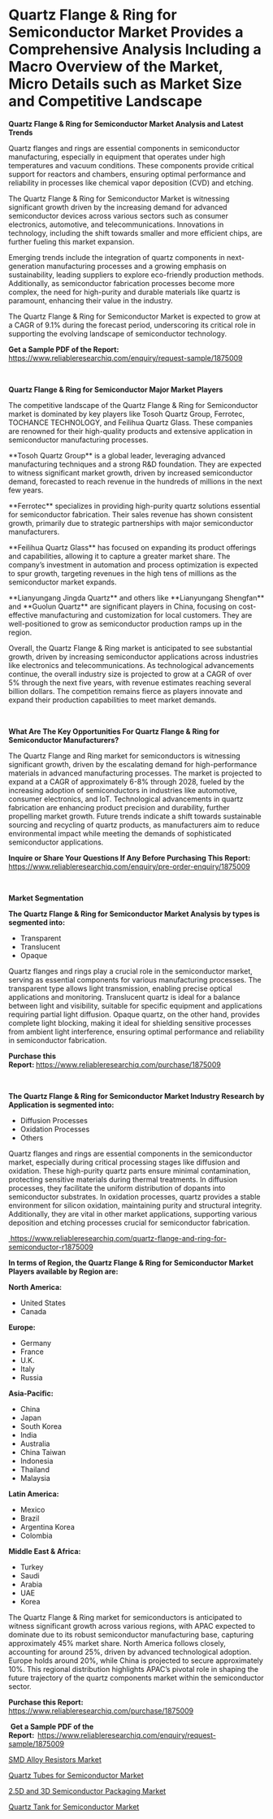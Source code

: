 <p><h1>Quartz Flange & Ring for Semiconductor Market Provides a Comprehensive Analysis Including a Macro Overview of the Market, Micro Details such as Market Size and Competitive Landscape</h1></p><p><strong>Quartz Flange & Ring for Semiconductor Market Analysis and Latest Trends</strong></p>
<p><p>Quartz flanges and rings are essential components in semiconductor manufacturing, especially in equipment that operates under high temperatures and vacuum conditions. These components provide critical support for reactors and chambers, ensuring optimal performance and reliability in processes like chemical vapor deposition (CVD) and etching. </p><p>The Quartz Flange & Ring for Semiconductor Market is witnessing significant growth driven by the increasing demand for advanced semiconductor devices across various sectors such as consumer electronics, automotive, and telecommunications. Innovations in technology, including the shift towards smaller and more efficient chips, are further fueling this market expansion. </p><p>Emerging trends include the integration of quartz components in next-generation manufacturing processes and a growing emphasis on sustainability, leading suppliers to explore eco-friendly production methods. Additionally, as semiconductor fabrication processes become more complex, the need for high-purity and durable materials like quartz is paramount, enhancing their value in the industry. </p><p>The Quartz Flange & Ring for Semiconductor Market is expected to grow at a CAGR of 9.1% during the forecast period, underscoring its critical role in supporting the evolving landscape of semiconductor technology.</p></p>
<p><strong>Get a Sample PDF of the Report:&nbsp;</strong> <a href="https://www.reliableresearchiq.com/enquiry/request-sample/1875009?utm_campaign=1087&utm_medium=2&utm_source=Github&utm_content=ia&utm_term=13022025&utm_id=quartz-flange-ring-for-semiconductor">https://www.reliableresearchiq.com/enquiry/request-sample/1875009</a></p>
<p>&nbsp;</p>
<p><strong>Quartz Flange & Ring for Semiconductor Major Market Players</strong></p>
<p><p>The competitive landscape of the Quartz Flange & Ring for Semiconductor market is dominated by key players like Tosoh Quartz Group, Ferrotec, TOCHANCE TECHNOLOGY, and Feilihua Quartz Glass. These companies are renowned for their high-quality products and extensive application in semiconductor manufacturing processes.</p><p>**Tosoh Quartz Group** is a global leader, leveraging advanced manufacturing techniques and a strong R&D foundation. They are expected to witness significant market growth, driven by increased semiconductor demand, forecasted to reach revenue in the hundreds of millions in the next few years.</p><p>**Ferrotec** specializes in providing high-purity quartz solutions essential for semiconductor fabrication. Their sales revenue has shown consistent growth, primarily due to strategic partnerships with major semiconductor manufacturers.</p><p>**Feilihua Quartz Glass** has focused on expanding its product offerings and capabilities, allowing it to capture a greater market share. The company’s investment in automation and process optimization is expected to spur growth, targeting revenues in the high tens of millions as the semiconductor market expands.</p><p>**Lianyungang Jingda Quartz** and others like **Lianyungang Shengfan** and **Guolun Quartz** are significant players in China, focusing on cost-effective manufacturing and customization for local customers. They are well-positioned to grow as semiconductor production ramps up in the region.</p><p>Overall, the Quartz Flange & Ring market is anticipated to see substantial growth, driven by increasing semiconductor applications across industries like electronics and telecommunications. As technological advancements continue, the overall industry size is projected to grow at a CAGR of over 5% through the next five years, with revenue estimates reaching several billion dollars. The competition remains fierce as players innovate and expand their production capabilities to meet market demands.</p></p>
<p>&nbsp;</p>
<p><strong>What Are The Key Opportunities For Quartz Flange & Ring for Semiconductor Manufacturers?</strong></p>
<p><p>The Quartz Flange and Ring market for semiconductors is witnessing significant growth, driven by the escalating demand for high-performance materials in advanced manufacturing processes. The market is projected to expand at a CAGR of approximately 6-8% through 2028, fueled by the increasing adoption of semiconductors in industries like automotive, consumer electronics, and IoT. Technological advancements in quartz fabrication are enhancing product precision and durability, further propelling market growth. Future trends indicate a shift towards sustainable sourcing and recycling of quartz products, as manufacturers aim to reduce environmental impact while meeting the demands of sophisticated semiconductor applications.</p></p>
<p><strong>Inquire or Share Your Questions If Any Before Purchasing This Report:</strong> <a href="https://www.reliableresearchiq.com/enquiry/pre-order-enquiry/1875009?utm_campaign=1087&utm_medium=2&utm_source=Github&utm_content=ia&utm_term=13022025&utm_id=quartz-flange-ring-for-semiconductor">https://www.reliableresearchiq.com/enquiry/pre-order-enquiry/1875009</a></p>
<p>&nbsp;</p>
<p><strong>Market Segmentation</strong></p>
<p><strong>The Quartz Flange & Ring for Semiconductor Market Analysis by types is segmented into:</strong></p>
<p><ul><li>Transparent</li><li>Translucent</li><li>Opaque</li></ul></p>
<p><p>Quartz flanges and rings play a crucial role in the semiconductor market, serving as essential components for various manufacturing processes. The transparent type allows light transmission, enabling precise optical applications and monitoring. Translucent quartz is ideal for a balance between light and visibility, suitable for specific equipment and applications requiring partial light diffusion. Opaque quartz, on the other hand, provides complete light blocking, making it ideal for shielding sensitive processes from ambient light interference, ensuring optimal performance and reliability in semiconductor fabrication.</p></p>
<p><strong>Purchase this Report:&nbsp;</strong><a href="https://www.reliableresearchiq.com/purchase/1875009?utm_campaign=1087&utm_medium=2&utm_source=Github&utm_content=ia&utm_term=13022025&utm_id=quartz-flange-ring-for-semiconductor">https://www.reliableresearchiq.com/purchase/1875009</a></p>
<p>&nbsp;</p>
<p><strong>The Quartz Flange & Ring for Semiconductor Market Industry Research by Application is segmented into:</strong></p>
<p><ul><li>Diffusion Processes</li><li>Oxidation Processes</li><li>Others</li></ul></p>
<p><p>Quartz flanges and rings are essential components in the semiconductor market, especially during critical processing stages like diffusion and oxidation. These high-purity quartz parts ensure minimal contamination, protecting sensitive materials during thermal treatments. In diffusion processes, they facilitate the uniform distribution of dopants into semiconductor substrates. In oxidation processes, quartz provides a stable environment for silicon oxidation, maintaining purity and structural integrity. Additionally, they are vital in other market applications, supporting various deposition and etching processes crucial for semiconductor fabrication.</p></p>
<p><a href="https://www.reliableresearchiq.com/quartz-flange-and-ring-for-semiconductor-r1875009?utm_campaign=1087&utm_medium=2&utm_source=Github&utm_content=ia&utm_term=13022025&utm_id=quartz-flange-ring-for-semiconductor">&nbsp;https://www.reliableresearchiq.com/quartz-flange-and-ring-for-semiconductor-r1875009</a></p>
<p><strong>In terms of Region, the Quartz Flange & Ring for Semiconductor Market Players available by Region are:</strong></p>
<p>
    <p> <strong> North America: </strong>
        <ul>
            <li>United States</li>
            <li>Canada</li>
        </ul>
        </p> 
    <p> <strong> Europe: </strong>
        <ul>
            <li>Germany</li>
            <li>France</li>
            <li>U.K.</li>
            <li>Italy</li>
            <li>Russia</li>
        </ul>
        </p> 
    <p> <strong> Asia-Pacific: </strong>
        <ul>
            <li>China</li>
            <li>Japan</li>
            <li>South Korea</li>
            <li>India</li>
            <li>Australia</li>
            <li>China Taiwan</li>
            <li>Indonesia</li>
            <li>Thailand</li>
            <li>Malaysia</li>
        </ul>
        </p> 
    <p> <strong> Latin America: </strong>
        <ul>
            <li>Mexico</li>
            <li>Brazil</li>
            <li>Argentina Korea</li>
            <li>Colombia</li>
        </ul>
        </p> 
    <p> <strong> Middle East & Africa: </strong>
        <ul>
            <li>Turkey</li>
            <li>Saudi</li>
            <li>Arabia</li>
            <li>UAE</li>
            <li>Korea</li>
        </ul>
    </p>
    </p>
<p><p>The Quartz Flange & Ring market for semiconductors is anticipated to witness significant growth across various regions, with APAC expected to dominate due to its robust semiconductor manufacturing base, capturing approximately 45% market share. North America follows closely, accounting for around 25%, driven by advanced technological adoption. Europe holds around 20%, while China is projected to secure approximately 10%. This regional distribution highlights APAC’s pivotal role in shaping the future trajectory of the quartz components market within the semiconductor sector.</p></p>
<p><strong>Purchase this Report: </strong><a href="https://www.reliableresearchiq.com/purchase/1875009?utm_campaign=1087&utm_medium=2&utm_source=Github&utm_content=ia&utm_term=13022025&utm_id=quartz-flange-ring-for-semiconductor">https://www.reliableresearchiq.com/purchase/1875009</a></p>
<p>&nbsp;<strong>Get a Sample PDF of the Report:&nbsp;&nbsp;</strong><a href="https://www.reliableresearchiq.com/enquiry/request-sample/1875009?utm_campaign=1087&utm_medium=2&utm_source=Github&utm_content=ia&utm_term=13022025&utm_id=quartz-flange-ring-for-semiconductor">https://www.reliableresearchiq.com/enquiry/request-sample/1875009</a></p>
<p><strong></strong></p>
<p><p><a href="https://github.com/urticagebbia/Market-Research-Report-List-1/blob/main/smd-alloy-resistors-market.md?utm_campaign=1087&utm_medium=2&utm_source=Github&utm_content=ia&utm_term=13022025&utm_id=quartz-flange-ring-for-semiconductor">SMD Alloy Resistors Market</a></p><p><a href="https://github.com/merkinedry7b/Market-Research-Report-List-1/blob/main/quartz-tubes-for-semiconductor-market.md?utm_campaign=1087&utm_medium=2&utm_source=Github&utm_content=ia&utm_term=13022025&utm_id=quartz-flange-ring-for-semiconductor">Quartz Tubes for Semiconductor Market</a></p><p><a href="https://github.com/nacrehuipie/Market-Research-Report-List-1/blob/main/25d-and-3d-semiconductor-packaging-market.md?utm_campaign=1087&utm_medium=2&utm_source=Github&utm_content=ia&utm_term=13022025&utm_id=quartz-flange-ring-for-semiconductor">2.5D and 3D Semiconductor Packaging Market</a></p><p><a href="https://github.com/wynonachirei9/Market-Research-Report-List-1/blob/main/quartz-tank-for-semiconductor-market.md?utm_campaign=1087&utm_medium=2&utm_source=Github&utm_content=ia&utm_term=13022025&utm_id=quartz-flange-ring-for-semiconductor">Quartz Tank for Semiconductor Market</a></p></p>